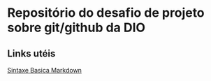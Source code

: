 # <h1>Repositório do desafio de projeto  sobre git/github da DIO </h1>
## Links utéis
[Sintaxe Basica Markdown](https://www.markdownguide.org/basic-syntax/)
